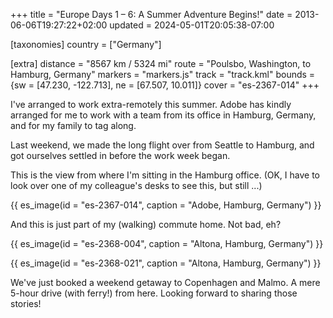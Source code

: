 +++
title = "Europe Days 1 – 6: A Summer Adventure Begins!"
date = 2013-06-06T19:27:22+02:00
updated = 2024-05-01T20:05:38-07:00

[taxonomies]
country = ["Germany"]

[extra]
distance = "8567 km / 5324 mi"
route = "Poulsbo, Washington, to Hamburg, Germany"
markers = "markers.js"
track = "track.kml"
bounds = {sw = [47.230, -122.713], ne = [67.507, 10.011]}
cover = "es-2367-014"
+++

I've arranged to work extra-remotely this summer. Adobe has kindly arranged for me to work with a team from its office in Hamburg, Germany, and for my family to tag along.

<!-- more -->

Last weekend, we made the long flight over from Seattle to Hamburg, and got ourselves settled in before the work week began.

This is the view from where I'm sitting in the Hamburg office. (OK, I have to look over one of my colleague's desks to see this, but still ...)

{{ es_image(id = "es-2367-014", caption = "Adobe, Hamburg, Germany") }}

And this is just part of my (walking) commute home. Not bad, eh?

{{ es_image(id = "es-2368-004", caption = "Altona, Hamburg, Germany") }}

{{ es_image(id = "es-2368-021", caption = "Altona, Hamburg, Germany") }}

We've just booked a weekend getaway to Copenhagen and Malmo. A mere 5-hour drive (with ferry!) from here. Looking forward to sharing those stories!
